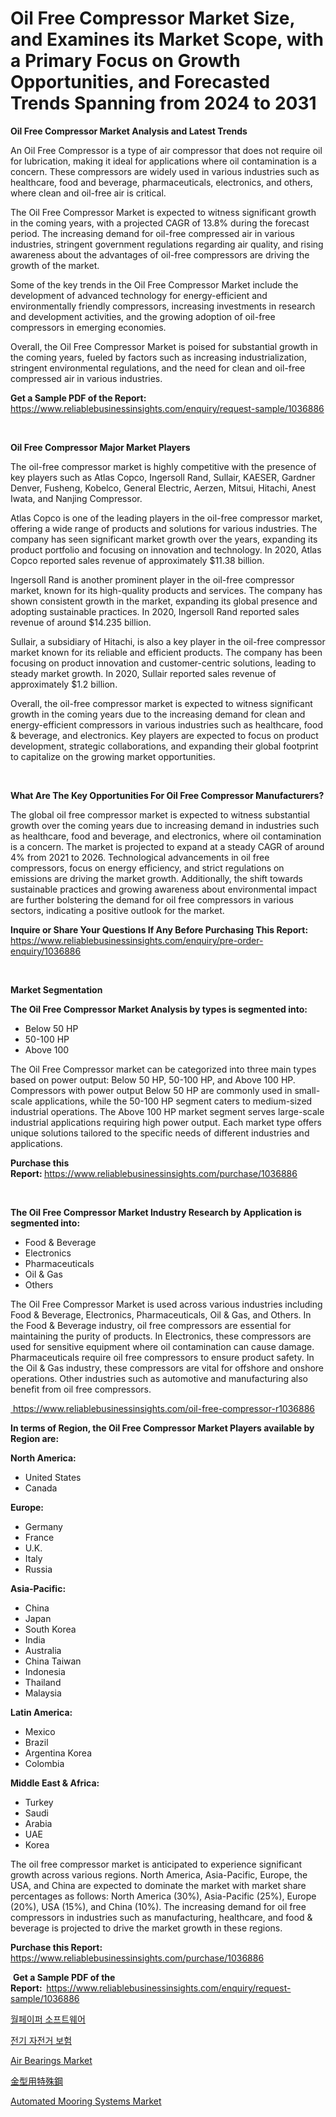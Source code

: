 <p><h1>Oil Free Compressor Market Size, and Examines its Market Scope, with a Primary Focus on Growth Opportunities, and Forecasted Trends Spanning from 2024 to 2031</h1></p><p><strong>Oil Free Compressor Market Analysis and Latest Trends</strong></p>
<p><p>An Oil Free Compressor is a type of air compressor that does not require oil for lubrication, making it ideal for applications where oil contamination is a concern. These compressors are widely used in various industries such as healthcare, food and beverage, pharmaceuticals, electronics, and others, where clean and oil-free air is critical.</p><p>The Oil Free Compressor Market is expected to witness significant growth in the coming years, with a projected CAGR of 13.8% during the forecast period. The increasing demand for oil-free compressed air in various industries, stringent government regulations regarding air quality, and rising awareness about the advantages of oil-free compressors are driving the growth of the market.</p><p>Some of the key trends in the Oil Free Compressor Market include the development of advanced technology for energy-efficient and environmentally friendly compressors, increasing investments in research and development activities, and the growing adoption of oil-free compressors in emerging economies.</p><p>Overall, the Oil Free Compressor Market is poised for substantial growth in the coming years, fueled by factors such as increasing industrialization, stringent environmental regulations, and the need for clean and oil-free compressed air in various industries.</p></p>
<p><strong>Get a Sample PDF of the Report:&nbsp;</strong> <a href="https://www.reliablebusinessinsights.com/enquiry/request-sample/1036886">https://www.reliablebusinessinsights.com/enquiry/request-sample/1036886</a></p>
<p>&nbsp;</p>
<p><strong>Oil Free Compressor Major Market Players</strong></p>
<p><p>The oil-free compressor market is highly competitive with the presence of key players such as Atlas Copco, Ingersoll Rand, Sullair, KAESER, Gardner Denver, Fusheng, Kobelco, General Electric, Aerzen, Mitsui, Hitachi, Anest Iwata, and Nanjing Compressor. </p><p>Atlas Copco is one of the leading players in the oil-free compressor market, offering a wide range of products and solutions for various industries. The company has seen significant market growth over the years, expanding its product portfolio and focusing on innovation and technology. In 2020, Atlas Copco reported sales revenue of approximately $11.38 billion.</p><p>Ingersoll Rand is another prominent player in the oil-free compressor market, known for its high-quality products and services. The company has shown consistent growth in the market, expanding its global presence and adopting sustainable practices. In 2020, Ingersoll Rand reported sales revenue of around $14.235 billion.</p><p>Sullair, a subsidiary of Hitachi, is also a key player in the oil-free compressor market known for its reliable and efficient products. The company has been focusing on product innovation and customer-centric solutions, leading to steady market growth. In 2020, Sullair reported sales revenue of approximately $1.2 billion.</p><p>Overall, the oil-free compressor market is expected to witness significant growth in the coming years due to the increasing demand for clean and energy-efficient compressors in various industries such as healthcare, food & beverage, and electronics. Key players are expected to focus on product development, strategic collaborations, and expanding their global footprint to capitalize on the growing market opportunities.</p></p>
<p>&nbsp;</p>
<p><strong>What Are The Key Opportunities For Oil Free Compressor Manufacturers?</strong></p>
<p><p>The global oil free compressor market is expected to witness substantial growth over the coming years due to increasing demand in industries such as healthcare, food and beverage, and electronics, where oil contamination is a concern. The market is projected to expand at a steady CAGR of around 4% from 2021 to 2026. Technological advancements in oil free compressors, focus on energy efficiency, and strict regulations on emissions are driving the market growth. Additionally, the shift towards sustainable practices and growing awareness about environmental impact are further bolstering the demand for oil free compressors in various sectors, indicating a positive outlook for the market.</p></p>
<p><strong>Inquire or Share Your Questions If Any Before Purchasing This Report:</strong> <a href="https://www.reliablebusinessinsights.com/enquiry/pre-order-enquiry/1036886">https://www.reliablebusinessinsights.com/enquiry/pre-order-enquiry/1036886</a></p>
<p>&nbsp;</p>
<p><strong>Market Segmentation</strong></p>
<p><strong>The Oil Free Compressor Market Analysis by types is segmented into:</strong></p>
<p><ul><li>Below 50 HP</li><li>50-100 HP</li><li>Above 100</li></ul></p>
<p><p>The Oil Free Compressor market can be categorized into three main types based on power output: Below 50 HP, 50-100 HP, and Above 100 HP. Compressors with power output Below 50 HP are commonly used in small-scale applications, while the 50-100 HP segment caters to medium-sized industrial operations. The Above 100 HP market segment serves large-scale industrial applications requiring high power output. Each market type offers unique solutions tailored to the specific needs of different industries and applications.</p></p>
<p><strong>Purchase this Report:&nbsp;</strong><a href="https://www.reliablebusinessinsights.com/purchase/1036886">https://www.reliablebusinessinsights.com/purchase/1036886</a></p>
<p>&nbsp;</p>
<p><strong>The Oil Free Compressor Market Industry Research by Application is segmented into:</strong></p>
<p><ul><li>Food & Beverage</li><li>Electronics</li><li>Pharmaceuticals</li><li>Oil & Gas</li><li>Others</li></ul></p>
<p><p>The Oil Free Compressor Market is used across various industries including Food & Beverage, Electronics, Pharmaceuticals, Oil & Gas, and Others. In the Food & Beverage industry, oil free compressors are essential for maintaining the purity of products. In Electronics, these compressors are used for sensitive equipment where oil contamination can cause damage. Pharmaceuticals require oil free compressors to ensure product safety. In the Oil & Gas industry, these compressors are vital for offshore and onshore operations. Other industries such as automotive and manufacturing also benefit from oil free compressors.</p></p>
<p><a href="https://www.reliablebusinessinsights.com/oil-free-compressor-r1036886">&nbsp;https://www.reliablebusinessinsights.com/oil-free-compressor-r1036886</a></p>
<p><strong>In terms of Region, the Oil Free Compressor Market Players available by Region are:</strong></p>
<p>
    <p> <strong> North America: </strong>
        <ul>
            <li>United States</li>
            <li>Canada</li>
        </ul>
        </p> 
    <p> <strong> Europe: </strong>
        <ul>
            <li>Germany</li>
            <li>France</li>
            <li>U.K.</li>
            <li>Italy</li>
            <li>Russia</li>
        </ul>
        </p> 
    <p> <strong> Asia-Pacific: </strong>
        <ul>
            <li>China</li>
            <li>Japan</li>
            <li>South Korea</li>
            <li>India</li>
            <li>Australia</li>
            <li>China Taiwan</li>
            <li>Indonesia</li>
            <li>Thailand</li>
            <li>Malaysia</li>
        </ul>
        </p> 
    <p> <strong> Latin America: </strong>
        <ul>
            <li>Mexico</li>
            <li>Brazil</li>
            <li>Argentina Korea</li>
            <li>Colombia</li>
        </ul>
        </p> 
    <p> <strong> Middle East & Africa: </strong>
        <ul>
            <li>Turkey</li>
            <li>Saudi</li>
            <li>Arabia</li>
            <li>UAE</li>
            <li>Korea</li>
        </ul>
    </p>
    </p>
<p><p>The oil free compressor market is anticipated to experience significant growth across various regions. North America, Asia-Pacific, Europe, the USA, and China are expected to dominate the market with market share percentages as follows: North America (30%), Asia-Pacific (25%), Europe (20%), USA (15%), and China (10%). The increasing demand for oil free compressors in industries such as manufacturing, healthcare, and food & beverage is projected to drive the market growth in these regions.</p></p>
<p><strong>Purchase this Report: </strong><a href="https://www.reliablebusinessinsights.com/purchase/1036886">https://www.reliablebusinessinsights.com/purchase/1036886</a></p>
<p>&nbsp;<strong>Get a Sample PDF of the Report:&nbsp;&nbsp;</strong><a href="https://www.reliablebusinessinsights.com/enquiry/request-sample/1036886">https://www.reliablebusinessinsights.com/enquiry/request-sample/1036886</a></p>
<p><strong></strong></p>
<p><p><a href="https://github.com/plelbej847484502/Market-Research-Report-List-2/blob/main/8964992170754.md">월페이퍼 소프트웨어</a></p><p><a href="https://github.com/AnthonyWratten/Market-Research-Report-List-1/blob/main/9861027170753.md">전기 자전거 보험</a></p><p><a href="https://github.com/theanastasiyah/Market-Research-Report-List-1/blob/main/air-bearings-market.md">Air Bearings Market</a></p><p><a href="https://github.com/decker5351/Market-Research-Report-List-1/blob/main/8555898159214.md">金型用特殊鋼</a></p><p><a href="https://github.com/khlifeservices/Market-Research-Report-List-1/blob/main/automated-mooring-systems-market.md">Automated Mooring Systems Market</a></p></p>